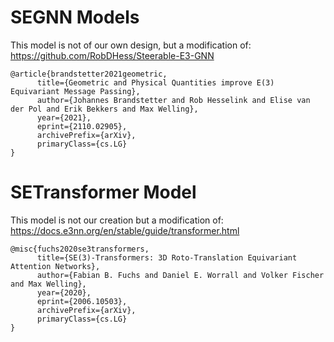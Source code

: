 # SEGNN Models
This model is not of our own design, but a modification of: https://github.com/RobDHess/Steerable-E3-GNN

```
@article{brandstetter2021geometric,
      title={Geometric and Physical Quantities improve E(3) Equivariant Message Passing},
      author={Johannes Brandstetter and Rob Hesselink and Elise van der Pol and Erik Bekkers and Max Welling},
      year={2021},
      eprint={2110.02905},
      archivePrefix={arXiv},
      primaryClass={cs.LG}
}
```

# SETransformer Model
This model is not our creation but a modification of: https://docs.e3nn.org/en/stable/guide/transformer.html

```
@misc{fuchs2020se3transformers,
      title={SE(3)-Transformers: 3D Roto-Translation Equivariant Attention Networks}, 
      author={Fabian B. Fuchs and Daniel E. Worrall and Volker Fischer and Max Welling},
      year={2020},
      eprint={2006.10503},
      archivePrefix={arXiv},
      primaryClass={cs.LG}
}
```